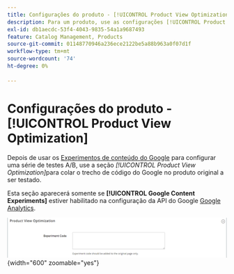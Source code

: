 ```yaml
---
title: Configurações do produto - [!UICONTROL Product View Optimization]
description: Para um produto, use as configurações [!UICONTROL Product View Optimization] para configurar uma série de testes A/B com Experimentos de conteúdo do Google.
exl-id: db1aecdc-53f4-4043-9835-54a1a9687493
feature: Catalog Management, Products
source-git-commit: 01148770946a236ece2122be5a88b963a0f07d1f
workflow-type: tm+mt
source-wordcount: '74'
ht-degree: 0%

---
```


# Configurações do produto - [!UICONTROL Product View Optimization]

Depois de usar os [Experimentos de conteúdo do Google](../merchandising-promotions/google-content-experiments.md) para configurar uma série de testes A/B, use a seção _[!UICONTROL Product View Optimization]_&#x200B;para colar o trecho de código do Google no produto original a ser testado.

Esta seção aparecerá somente se **[!UICONTROL Google Content Experiments]** estiver habilitado na configuração da API do Google [Google Analytics](../merchandising-promotions/google-analytics.md).

![Otimização da exibição do produto](./assets/product-view-optimization.png){width="600" zoomable="yes"}
